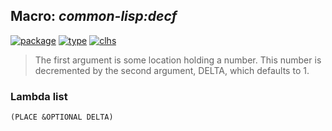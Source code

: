 ## Macro: ***common-lisp:decf***
[![package](https://img.shields.io/badge/Package-COMMON--LISP-5f9ea0.svg?style=social&colorA=999999)](../) [![type](https://img.shields.io/badge/Type-Macro-5f9ea0.svg?style=social&colorA=999999)](../#macro) [![clhs](https://img.shields.io/badge/CLHS-DECF-5f9ea0.svg?style=social&colorA=999999)](http://www.lispworks.com/documentation/HyperSpec/Body/m_incf_.htm) 

> The first argument is some location holding a number. This number is
> decremented by the second argument, DELTA, which defaults to 1.

### Lambda list
```
(PLACE &OPTIONAL DELTA)
```
